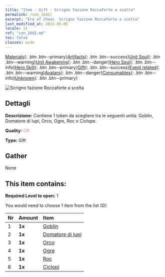 ```yaml
---
title: "Item - Gift - Scrigno fazione Roccaforte a scelta"
permalink: /con_1642/
excerpt: "Era of Chaos  Scrigno fazione Roccaforte a scelta"
last_modified_at: 2021-05-05
locale: it
ref: "con_1642.md"
toc: false
classes: wide
---
```

 [Materials](/ItemsIT/){: .btn .btn--primary}[Artifacts](/ItemsIT/Artifacts/){: .btn .btn--success}[Unit Soul](/ItemsIT/UnitSoul/){: .btn .btn--warning}[Unit Awakening](/ItemsIT/UnitAwakening/){: .btn .btn--danger}[Hero Soul](/ItemsIT/HeroSoul/){: .btn .btn--info}[Hero Skill](/ItemsIT/HeroSkill/){: .btn .btn--primary}[Gift](/ItemsIT/Gift/){: .btn .btn--success}[Event related](/ItemsIT/Events/){: .btn .btn--warning}[Avatars](/ItemsIT/Avatars/){: .btn .btn--danger}[Consumables](/ItemsIT/Consumables/){: .btn .btn--info}[Unknown](/ItemsIT/Unknown/){: .btn .btn--primary}

 ![Scrigno fazione Roccaforte a scelta](/images/t/i_907258.png)

## Dettagli
 **Descrizione:** Contiene 1 token da scegliere tra le seguenti unità: Goblin, Domatore di lupi, Orco, Ogre, Roc o Ciclope.

 **Quality:** <span style="color: #DA70D6">OK</span>

 **Type:** Gift

## Gather

  None

## This item contains:

 **Required Level to open:** 1

 You would need to choose 1 item from the list (0):

  | Nr | Amount |     Item    |
  |:---|:-------|:------------|
  | 1 |  **1x** | [Goblin](/ItemsIT/unt_217/) |  | 
  | 2 |  **1x** | [Domatore di lupi](/ItemsIT/unt_218/) |  | 
  | 3 |  **1x** | [Orco](/ItemsIT/unt_219/) |  | 
  | 4 |  **1x** | [Ogre](/ItemsIT/unt_220/) |  | 
  | 5 |  **1x** | [Roc](/ItemsIT/unt_221/) |  | 
  | 6 |  **1x** | [Ciclopi](/ItemsIT/unt_222/) |  | 
